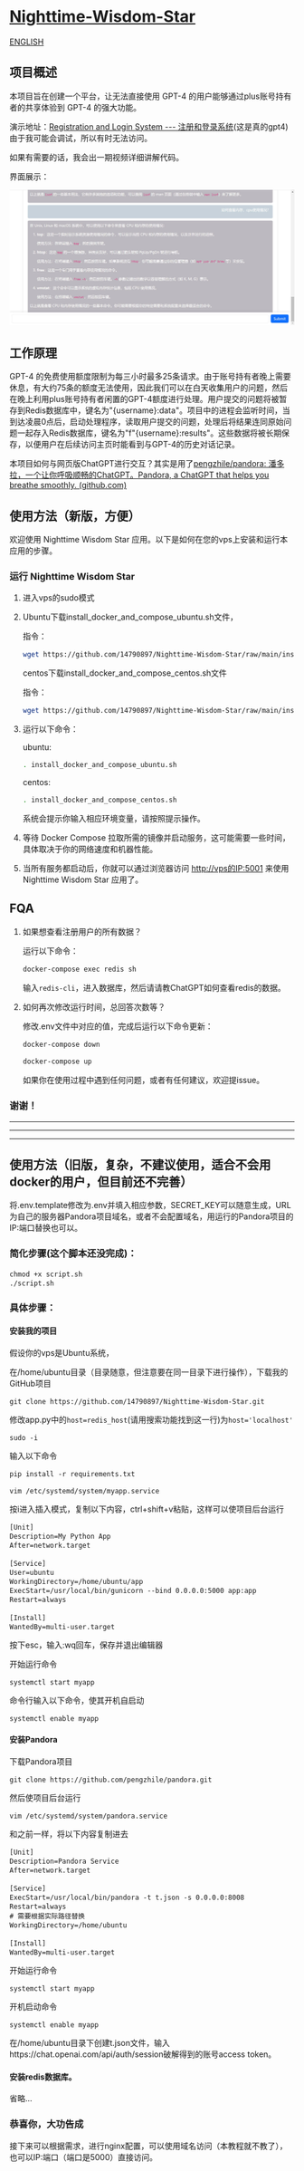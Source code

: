 # [Nighttime-Wisdom-Star](https://github.com/14790897/Nighttime-Wisdom-Star/tree/main)

[ENGLISH](README_EN.md)


## 项目概述

本项目旨在创建一个平台，让无法直接使用 GPT-4 的用户能够通过plus账号持有者的共享体验到 GPT-4 的强大功能。

演示地址：[Registration and Login System --- 注册和登录系统](https://share.liuweiqing.top/)(这是真的gpt4)由于我可能会调试，所以有时无法访问。

如果有需要的话，我会出一期视频详细讲解代码。

界面展示：

![preview](/asset/preview.jpg)

## 工作原理

GPT-4 的免费使用额度限制为每三小时最多25条请求。由于账号持有者晚上需要休息，有大约75条的额度无法使用，因此我们可以在白天收集用户的问题，然后在晚上利用plus账号持有者闲置的GPT-4额度进行处理。用户提交的问题将被暂存到Redis数据库中，键名为"{username}:data"。项目中的进程会监听时间，当到达凌晨0点后，启动处理程序，读取用户提交的问题，处理后将结果连同原始问题一起存入Redis数据库，键名为"f"{username}:results"。这些数据将被长期保存，以便用户在后续访问主页时能看到与GPT-4的历史对话记录。

本项目如何与网页版ChatGPT进行交互？其实是用了[pengzhile/pandora: 潘多拉，一个让你呼吸顺畅的ChatGPT。Pandora, a ChatGPT that helps you breathe smoothly. (github.com)](https://github.com/pengzhile/pandora)

## 使用方法（新版，方便）

欢迎使用 Nighttime Wisdom Star 应用。以下是如何在您的vps上安装和运行本应用的步骤。

### 运行 Nighttime Wisdom Star

1. 进入vps的sudo模式

2. Ubuntu下载install_docker_and_compose_ubuntu.sh文件，

   指令：

   ```bash
   wget https://github.com/14790897/Nighttime-Wisdom-Star/raw/main/install_docker_and_compose_ubuntu.sh
   ```

   centos下载install_docker_and_compose_centos.sh文件

   指令：

   ```bash
   wget https://github.com/14790897/Nighttime-Wisdom-Star/raw/main/install_docker_and_compose_centos.sh
   ```

3. 运行以下命令：

   ubuntu:

   ```bash
   . install_docker_and_compose_ubuntu.sh
   ```

   centos:

   ```bash
   . install_docker_and_compose_centos.sh
   ```

   系统会提示你输入相应环境变量，请按照提示操作。

4. 等待 Docker Compose 拉取所需的镜像并启动服务，这可能需要一些时间，具体取决于你的网络速度和机器性能。
5. 当所有服务都启动后，你就可以通过浏览器访问 [http://vps的IP:5001](http://vps的IP:5001) 来使用 Nighttime Wisdom Star 应用了。

## FQA

1. 如果想查看注册用户的所有数据？

   运行以下命令：

   ```bash
   docker-compose exec redis sh
   ```

   输入`redis-cli`，进入数据库，然后请请教ChatGPT如何查看redis的数据。

2. 如何再次修改运行时间，总回答次数等？

   修改.env文件中对应的值，完成后运行以下命令更新：

   ```bash
   docker-compose down
   ```

   ```bash
   docker-compose up
   ```

   如果你在使用过程中遇到任何问题，或者有任何建议，欢迎提issue。

### 谢谢！

---

***

***

## 使用方法（旧版，复杂，不建议使用，适合不会用docker的用户，但目前还不完善） 

将.env.template修改为.env并填入相应参数，SECRET_KEY可以随意生成，URL为自己的服务器Pandora项目域名，或者不会配置域名，用运行的Pandora项目的IP:端口替换也可以。

### 简化步骤(这个脚本还没完成)：

```
chmod +x script.sh
./script.sh
```

### 具体步骤：

#### 安装我的项目

假设你的vps是Ubuntu系统，

在/home/ubuntu目录（目录随意，但注意要在同一目录下进行操作），下载我的GitHub项目

```
git clone https://github.com/14790897/Nighttime-Wisdom-Star.git
```

修改app.py中的`host=redis_host`(请用搜索功能找到这一行)为`host='localhost'`

```
sudo -i
```

输入以下命令

```
pip install -r requirements.txt
```

```
vim /etc/systemd/system/myapp.service
```

按i进入插入模式，复制以下内容，ctrl+shift+v粘贴，这样可以使项目后台运行

```
[Unit]
Description=My Python App
After=network.target

[Service]
User=ubuntu
WorkingDirectory=/home/ubuntu/app
ExecStart=/usr/local/bin/gunicorn --bind 0.0.0.0:5000 app:app
Restart=always

[Install]
WantedBy=multi-user.target
```

按下esc，输入:wq回车，保存并退出编辑器

开始运行命令

```
systemctl start myapp
```

命令行输入以下命令，使其开机自启动

```
systemctl enable myapp
```

#### 安装Pandora

下载Pandora项目

```
git clone https://github.com/pengzhile/pandora.git
```

然后使项目后台运行

```
vim /etc/systemd/system/pandora.service
```

和之前一样，将以下内容复制进去

```
[Unit]
Description=Pandora Service
After=network.target

[Service]
ExecStart=/usr/local/bin/pandora -t t.json -s 0.0.0.0:8008
Restart=always
# 需要根据实际路径替换
WorkingDirectory=/home/ubuntu

[Install]
WantedBy=multi-user.target
```

开始运行命令

```
systemctl start myapp
```

开机启动命令

```
systemctl enable myapp
```

在/home/ubuntu目录下创建t.json文件，输入https://chat.openai.com/api/auth/session破解得到的账号access token。

#### 安装redis数据库。

省略...

### 恭喜你，大功告成

接下来可以根据需求，进行nginx配置，可以使用域名访问（本教程就不教了），也可以IP:端口（端口是5000）直接访问。



